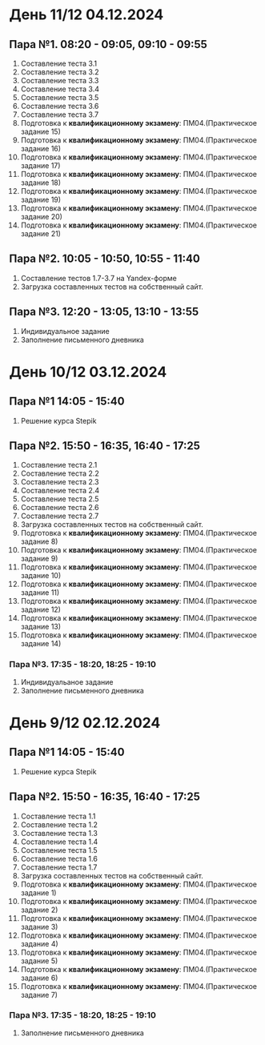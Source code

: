 # День 11/12 04.12.2024
## Пара №1. 08:20 - 09:05, 09:10 - 09:55

1. Составление теста 3.1
2. Составление теста 3.2
3. Составление теста 3.3
4. Составление теста 3.4
5. Составление теста 3.5
6. Составление теста 3.6
7. Составление теста 3.7
9. Подготовка к **квалификационному экзамену**: ПМ04.(Практическое задание 15)
10. Подготовка к **квалификационному экзамену**: ПМ04.(Практическое задание 16)
11. Подготовка к **квалификационному экзамену**: ПМ04.(Практическое задание 17)
12. Подготовка к **квалификационному экзамену**: ПМ04.(Практическое задание 18)
13. Подготовка к **квалификационному экзамену**: ПМ04.(Практическое задание 19)
14. Подготовка к **квалификационному экзамену**: ПМ04.(Практическое задание 20)
15. Подготовка к **квалификационному экзамену**: ПМ04.(Практическое задание 21)

## Пара №2. 10:05 - 10:50, 10:55 - 11:40
1. Составление тестов 1.7-3.7 на Yandex-форме
2. Загрузка составленных тестов на собственный сайт.

## Пара №3. 12:20 - 13:05, 13:10 - 13:55
1. Индивидуальное задание
2. Заполнение письменного дневника

# День 10/12 03.12.2024
## Пара №1 14:05 - 15:40

1. Решение курса Stepik

## Пара №2. 15:50 - 16:35, 16:40 - 17:25

1. Составление теста 2.1
2. Составление теста 2.2
3. Составление теста 2.3
4. Составление теста 2.4
5. Составление теста 2.5
6. Составление теста 2.6
7. Составление теста 2.7
8. Загрузка составленных тестов на собственный сайт.
9. Подготовка к **квалификационному экзамену**: ПМ04.(Практическое задание 8)
10. Подготовка к **квалификационному экзамену**: ПМ04.(Практическое задание 9)
11. Подготовка к **квалификационному экзамену**: ПМ04.(Практическое задание 10)
12. Подготовка к **квалификационному экзамену**: ПМ04.(Практическое задание 11)
13. Подготовка к **квалификационному экзамену**: ПМ04.(Практическое задание 12)
14. Подготовка к **квалификационному экзамену**: ПМ04.(Практическое задание 13)
15. Подготовка к **квалификационному экзамену**: ПМ04.(Практическое задание 14)

### Пара №3. 17:35 - 18:20, 18:25 - 19:10

1. Индивидуальаное задание
2. Заполнение письменного дневника

# День 9/12 02.12.2024
## Пара №1 14:05 - 15:40

1. Решение курса Stepik

## Пара №2. 15:50 - 16:35, 16:40 - 17:25

1. Составление теста 1.1
2. Составление теста 1.2
3. Составление теста 1.3
4. Составление теста 1.4
5. Составление теста 1.5
6. Составление теста 1.6
7. Составление теста 1.7
8. Загрузка составленных тестов на собственный сайт.
9. Подготовка к **квалификационному экзамену**: ПМ04.(Практическое задание 1)
10. Подготовка к **квалификационному экзамену**: ПМ04.(Практическое задание 2)
11. Подготовка к **квалификационному экзамену**: ПМ04.(Практическое задание 3)
12. Подготовка к **квалификационному экзамену**: ПМ04.(Практическое задание 4)
13. Подготовка к **квалификационному экзамену**: ПМ04.(Практическое задание 5)
14. Подготовка к **квалификационному экзамену**: ПМ04.(Практическое задание 6)
15. Подготовка к **квалификационному экзамену**: ПМ04.(Практическое задание 7)

### Пара №3. 17:35 - 18:20, 18:25 - 19:10

1. Заполнение письменного дневника
